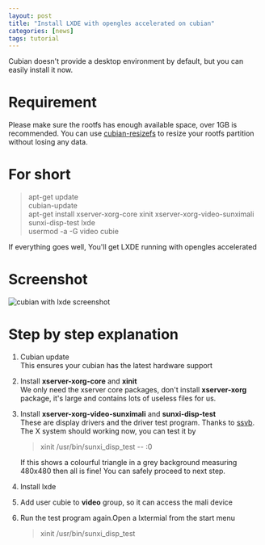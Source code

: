 ```yaml
---
layout: post
title: "Install LXDE with opengles accelerated on cubian"
categories: [news]
tags: tutorial
---
```

Cubian doesn't provide a desktop environment by default, but you can easily install it now.  

# Requirement
Please make sure the rootfs has enough available space, over 1GB is recommended. You can use [cubian-resizefs](http://cubian.org/2013/08/12/enlarge-cubian-rootfs-partition/) to resize your rootfs partition without losing any data.

# For short
> apt-get update  
> cubian-update  
> apt-get install xserver-xorg-core xinit xserver-xorg-video-sunximali sunxi-disp-test lxde  
> usermod -a -G video cubie

If everything goes well, You'll get LXDE running with opengles accelerated

# Screenshot
![cubian with lxde screenshot](http://cubieplayer.github.io/static_files/images/cubian-lxde-gles.png)

# Step by step explanation
1.	Cubian update  
	This ensures your cubian has the latest hardware support
1.	Install **xserver-xorg-core** and **xinit**  
	We only need the xserver core packages, don't install **xserver-xorg** package, it's large and contains lots of useless files for us.
1.	Install **xserver-xorg-video-sunximali** and **sunxi-disp-test**  
	These are display drivers and the driver test program. Thanks to [ssvb](https://github.com/ssvb/).  
	The X system should working now, you can test it by  
	
	> xinit /usr/bin/sunxi_disp_test -- :0
	
	If this shows a colourful triangle in a grey background measuring 480x480 then all is fine! You can safely proceed to next step.
1.	Install lxde
1.	Add user cubie to **video** group, so it can access the mali device
1.	Run the test program again.Open a lxtermial from the start menu

	> xinit /usr/bin/sunxi_disp_test
